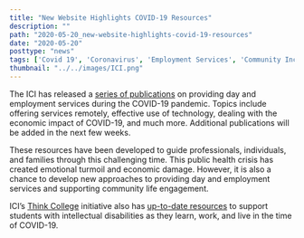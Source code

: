 ```yaml
---
title: "New Website Highlights COVID-19 Resources"
description: ""
path: "2020-05-20_new-website-highlights-covid-19-resources"
date: "2020-05-20"
posttype: "news"
tags: ['Covid 19', 'Coronavirus', 'Employment Services', 'Community Inclusion', 'New Publication']
thumbnail: "../../images/ICI.png"
---
```


The ICI has released a  [series of publications](https://covid19.communityinclusion.org/) on providing day and employment services during the COVID-19 pandemic. Topics include offering services remotely, effective use of technology, dealing with the economic impact of COVID-19, and much more. Additional publications will be added in the next few weeks.

These resources have been developed to guide professionals, individuals, and families through this challenging time. This public health crisis has created emotional turmoil and economic damage. However, it is also a chance to develop new approaches to providing day and employment services and supporting community life engagement.

ICI’s  [Think College](https://thinkcollege.net/)  initiative also has  [up-to-date resources](https://thinkcollege.net/think-college-news/were-here-to-lend-a-hand) to support students with intellectual disabilities as they learn, work, and live in the time of COVID-19.
